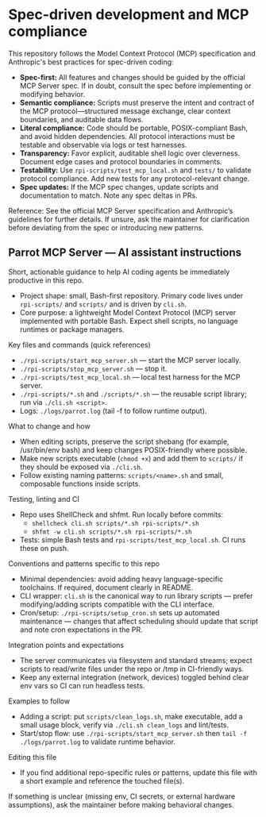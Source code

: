 # Spec-driven development and MCP compliance

This repository follows the Model Context Protocol (MCP) specification and Anthropic's best practices for spec-driven coding:

- **Spec-first:** All features and changes should be guided by the official MCP Server spec. If in doubt, consult the spec before implementing or modifying behavior.
- **Semantic compliance:** Scripts must preserve the intent and contract of the MCP protocol—structured message exchange, clear context boundaries, and auditable data flows.
- **Literal compliance:** Code should be portable, POSIX-compliant Bash, and avoid hidden dependencies. All protocol interactions must be testable and observable via logs or test harnesses.
- **Transparency:** Favor explicit, auditable shell logic over cleverness. Document edge cases and protocol boundaries in comments.
- **Testability:** Use `rpi-scripts/test_mcp_local.sh` and `tests/` to validate protocol compliance. Add new tests for any protocol-relevant change.
- **Spec updates:** If the MCP spec changes, update scripts and documentation to match. Note any spec deltas in PRs.

Reference: See the official MCP Server specification and Anthropic’s guidelines for further details. If unsure, ask the maintainer for clarification before deviating from the spec or introducing new patterns.

<!-- Copilot instructions tailored for the parrot_mcp_server repository -->

## Parrot MCP Server — AI assistant instructions

Short, actionable guidance to help AI coding agents be immediately productive in this repo.

- Project shape: small, Bash-first repository. Primary code lives under `rpi-scripts/` and `scripts/` and is driven by `cli.sh`.
- Core purpose: a lightweight Model Context Protocol (MCP) server implemented with portable Bash. Expect shell scripts, no language runtimes or package managers.

Key files and commands (quick references)

- `./rpi-scripts/start_mcp_server.sh` — start the MCP server locally.
- `./rpi-scripts/stop_mcp_server.sh` — stop it.
- `./rpi-scripts/test_mcp_local.sh` — local test harness for the MCP server.
- `./rpi-scripts/*.sh` and `./scripts/*.sh` — the reusable script library; run via `./cli.sh <script>`.
- Logs: `./logs/parrot.log` (tail -f to follow runtime output).

What to change and how

- When editing scripts, preserve the script shebang (for example, /usr/bin/env bash) and keep changes POSIX-friendly where possible.
- Make new scripts executable (`chmod +x`) and add them to `scripts/` if they should be exposed via `./cli.sh`.
- Follow existing naming patterns: `scripts/<name>.sh` and small, composable functions inside scripts.

Testing, linting and CI

- Repo uses ShellCheck and shfmt. Run locally before commits:
  - `shellcheck cli.sh scripts/*.sh rpi-scripts/*.sh`
  - `shfmt -w cli.sh scripts/*.sh rpi-scripts/*.sh`
- Tests: simple Bash tests and `rpi-scripts/test_mcp_local.sh`. CI runs these on push.

Conventions and patterns specific to this repo

- Minimal dependencies: avoid adding heavy language-specific toolchains. If required, document clearly in README.
- CLI wrapper: `cli.sh` is the canonical way to run library scripts — prefer modifying/adding scripts compatible with the CLI interface.
- Cron/setup: `./rpi-scripts/setup_cron.sh` sets up automated maintenance — changes that affect scheduling should update that script and note cron expectations in the PR.

Integration points and expectations

- The server communicates via filesystem and standard streams; expect scripts to read/write files under the repo or /tmp in CI-friendly ways.
- Keep any external integration (network, devices) toggled behind clear env vars so CI can run headless tests.

Examples to follow

- Adding a script: put `scripts/clean_logs.sh`, make executable, add a small usage block, verify via `./cli.sh clean_logs` and lint/tests.
- Start/stop flow: use `./rpi-scripts/start_mcp_server.sh` then `tail -f ./logs/parrot.log` to validate runtime behavior.

Editing this file

- If you find additional repo-specific rules or patterns, update this file with a short example and reference the touched file(s).

If something is unclear (missing env, CI secrets, or external hardware assumptions), ask the maintainer before making behavioral changes.